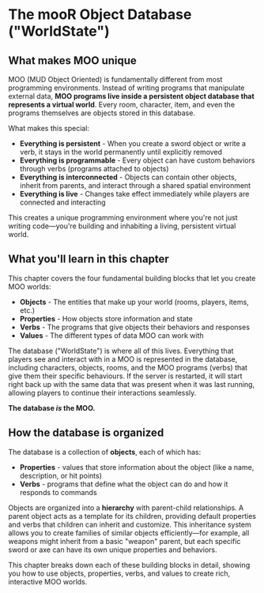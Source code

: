 # The mooR Object Database ("WorldState")

## What makes MOO unique

MOO (MUD Object Oriented) is fundamentally different from most programming environments. Instead of writing programs that manipulate external data, **MOO programs live inside a persistent object database that represents a virtual world**. Every room, character, item, and even the programs themselves are objects stored in this database.

What makes this special:

- **Everything is persistent** - When you create a sword object or write a verb, it stays in the world permanently until explicitly removed
- **Everything is programmable** - Every object can have custom behaviors through verbs (programs attached to objects)
- **Everything is interconnected** - Objects can contain other objects, inherit from parents, and interact through a shared spatial environment
- **Everything is live** - Changes take effect immediately while players are connected and interacting

This creates a unique programming environment where you're not just writing code—you're building and inhabiting a living, persistent virtual world.

## What you'll learn in this chapter

This chapter covers the four fundamental building blocks that let you create MOO worlds:

- **Objects** - The entities that make up your world (rooms, players, items, etc.)
- **Properties** - How objects store information and state
- **Verbs** - The programs that give objects their behaviors and responses  
- **Values** - The different types of data MOO can work with

The database ("WorldState") is where all of this lives. Everything that players see and interact with
in a MOO is represented in the database, including characters, objects, rooms, and the MOO programs (verbs) that give
them their specific behaviours. If the server is restarted, it will start right back up with the same data that was present
when it was last running, allowing players to continue their interactions seamlessly.

**The database *is* the MOO.**

## How the database is organized

The database is a collection of **objects**, each of which has:

- **Properties** - values that store information about the object (like a name, description, or hit points)
- **Verbs** - programs that define what the object can do and how it responds to commands

Objects are organized into a **hierarchy** with parent-child relationships. A parent object acts as a template for its children, providing default properties and verbs that children can inherit and customize. This inheritance system allows you to create families of similar objects efficiently—for example, all weapons might inherit from a basic "weapon" parent, but each specific sword or axe can have its own unique properties and behaviors.

This chapter breaks down each of these building blocks in detail, showing you how to use objects, properties, verbs, and values to create rich, interactive MOO worlds. 

